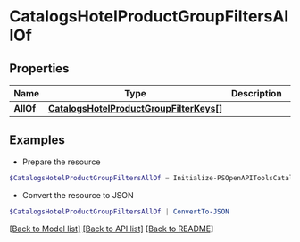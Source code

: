 # CatalogsHotelProductGroupFiltersAllOf
## Properties

Name | Type | Description | Notes
------------ | ------------- | ------------- | -------------
**AllOf** | [**CatalogsHotelProductGroupFilterKeys[]**](CatalogsHotelProductGroupFilterKeys.md) |  | 

## Examples

- Prepare the resource
```powershell
$CatalogsHotelProductGroupFiltersAllOf = Initialize-PSOpenAPIToolsCatalogsHotelProductGroupFiltersAllOf  -AllOf null
```

- Convert the resource to JSON
```powershell
$CatalogsHotelProductGroupFiltersAllOf | ConvertTo-JSON
```

[[Back to Model list]](../README.md#documentation-for-models) [[Back to API list]](../README.md#documentation-for-api-endpoints) [[Back to README]](../README.md)

